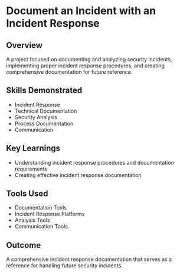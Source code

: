 # Document an Incident with an Incident Response

## Overview
A project focused on documenting and analyzing security incidents, implementing proper incident response procedures, and creating comprehensive documentation for future reference.

## Skills Demonstrated
- Incident Response
- Technical Documentation
- Security Analysis
- Process Documentation
- Communication

## Key Learnings
- Understanding incident response procedures and documentation requirements
- Creating effective incident response documentation

## Tools Used
- Documentation Tools
- Incident Response Platforms
- Analysis Tools
- Communication Tools

## Outcome
A comprehensive incident response documentation that serves as a reference for handling future security incidents. 